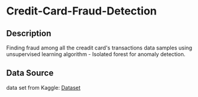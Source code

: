 # Credit-Card-Fraud-Detection

## Description
Finding fraud among all the creadit card's transactions data samples using unsupervised learning algorithm - Isolated forest for anomaly detection.

## Data Source
data set from Kaggle: [Dataset](https://www.kaggle.com/datasets/bannourchaker/frauddetection)




